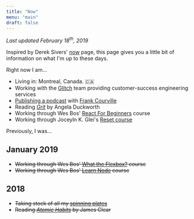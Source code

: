 ```yaml
---
title: "Now"
menu: "main"
draft: false
---
```


_Last updated February 18<sup>th</sup>, 2019_

Inspired by Derek Sivers' [now](https://sivers.org/nowff) page, this page gives you a little bit of information on what I'm up to these days.

Right now I am…

- Living in: Montreal, Canada. 🇨🇦
- Working with the [Glitch](https://glitch.com) team providing customer-success engineering services
- [Publishing a podcast](https://www.makebeforebreak.com) with [Frank Courville](https://ioscoachfrank.com/)
- Reading [_Grit_](https://angeladuckworth.com/grit-book/) by Angela Duckworth
- Working through Wes Bos' [React For Beginners](https://reactforbeginners.com/) course
- Working through Joceyln K. Glei's [Reset course](https://reset-course.com/)

Previously, I was…

## January 2019

- <strike>Working through Wes Bos' [What the Flexbox?](https://flexbox.io/) course</strike>
- <strike>Working through Wes Bos' [Learn Node](https://learnnode.com/) course</strike>

## 2018

- <strike>Taking stock of all my [spinning plates](https://angelostavrow.com/post/spinning-plates/)</strike>
- <strike>Reading [_Atomic Habits_](https://jamesclear.com/atomic-habits) by James Clear</strike>
